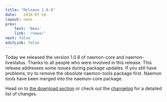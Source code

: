 ```yaml
---
title: "Release 1.0.8"
date:   2018-07-16
layout: news
prev:
    text: 'News'
    link: '/news/'
next: false
editLink: false
---
```


Today we released the version 1.0.8 of naemon-core and naemon-livestatus. Thanks to all
people who were involved in this release. This release addresses some issues during package
updates. If you still have problems, try to remove the obsolute naemon-tools package first.
Naemon tools have been merged into the naemon-core package.

Head on to [the download section](/download) or check out the [changelog](/documentation/usersguide/whatsnew) for
a detailed list of changes.
